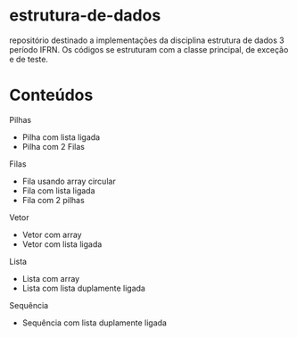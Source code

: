 # estrutura-de-dados
repositório destinado a implementações da disciplina estrutura de dados 3 período IFRN. Os códigos se estruturam com a classe principal, de exceção e de teste. 

<h1>Conteúdos</h1>

Pilhas
<ul>
  <li> Pilha com lista ligada </li>
  <li> Pilha com 2 Filas</li>
</ul>

Filas
<ul>
  <li> Fila usando array circular </li>
  <li> Fila com lista ligada </li>
  <li> Fila com 2 pilhas </li>
</ul>

Vetor
<ul> 
  <li> Vetor com array </li>
  <li> Vetor com lista ligada </li>
</ul>

Lista 
<ul>
  <li> Lista com array </li>
  <li> Lista com lista duplamente ligada </li>
</ul>

Sequência
<ul> 
  <li> Sequência com lista duplamente ligada </li>
</ul>
